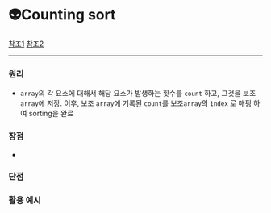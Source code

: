 # 👽Counting sort

[참조1](https://www.youtube.com/watch?v=OKd534EWcdk)   [참조2](https://www.programiz.com/dsa/counting-sort#:~:text=Counting%20sort%20is%20a%20sorting,index%20of%20the%20auxiliary%20array.)

___



### 원리

- `array`의 각 요소에 대해서 해당 요소가 발생하는 횟수를 `count` 하고, 그것을 보조 `array`에 저장.
  이후, 보조 `array`에 기록된 `count`를 보조`array`의 `index` 로 매핑 하여 sorting을 완료

### 장점

- 

### 단점

### 활용 예시

